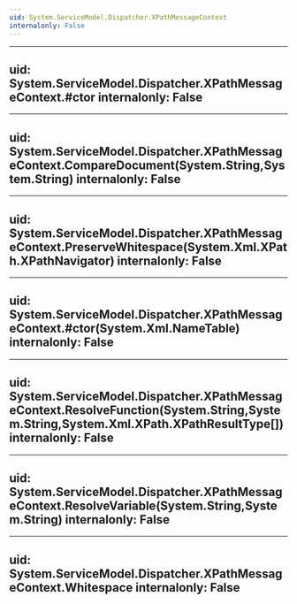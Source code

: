 ```yaml
---
uid: System.ServiceModel.Dispatcher.XPathMessageContext
internalonly: False
---
```


---
uid: System.ServiceModel.Dispatcher.XPathMessageContext.#ctor
internalonly: False
---

---
uid: System.ServiceModel.Dispatcher.XPathMessageContext.CompareDocument(System.String,System.String)
internalonly: False
---

---
uid: System.ServiceModel.Dispatcher.XPathMessageContext.PreserveWhitespace(System.Xml.XPath.XPathNavigator)
internalonly: False
---

---
uid: System.ServiceModel.Dispatcher.XPathMessageContext.#ctor(System.Xml.NameTable)
internalonly: False
---

---
uid: System.ServiceModel.Dispatcher.XPathMessageContext.ResolveFunction(System.String,System.String,System.Xml.XPath.XPathResultType[])
internalonly: False
---

---
uid: System.ServiceModel.Dispatcher.XPathMessageContext.ResolveVariable(System.String,System.String)
internalonly: False
---

---
uid: System.ServiceModel.Dispatcher.XPathMessageContext.Whitespace
internalonly: False
---
